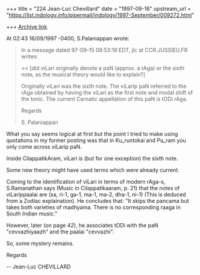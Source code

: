 +++
title = "224 Jean-Luc Chevillard"
date = "1997-09-16"
upstream_url = "https://list.indology.info/pipermail/indology/1997-September/009272.html"

+++
[Archive link](https://list.indology.info/pipermail/indology/1997-September/009272.html)

At 02:43 16/09/1997 -0400, S.Palaniappan wrote:

>In a message dated 97-09-15 08:53:19 EDT, jlc at CCR.JUSSIEU.FR writes:
>
><<  [did viLari originally denote a paN (approx. a rAga)
>   or the sixth note, as the musical theory would like
>   to explain?]
>  >>
>Originally viLari was the sixth note. The viLarip paN referred to the rAga
>obtained by having the viLari as the first note and modal shift of the tonic.
>The current Carnatic appellation of this paN is tODi rAga.
>
>Regards
>
>S. Palaniappan
>

What you say seems logical at first
but the point I tried to make using quotations
in my former posting was that in Ku_runtokai
and Pu_ram you only come across viLarip paN.

Inside CilappatikAram, viLari is (but for one exception)
the sixth note.

Some new theory might have used terms which were already current.

Coming to the identification of viLari in terms of modern rAga-s,
S.Ramanathan says (Music in Cilappatikaaram, p. 21) that the notes
of viLarippaalai are (sa, ri-1, ga-1, ma-1, ma-2, dha-1, ni-1)
(This is deduced from a Zodiac explaination). He concludes
that: "It skips the pancama but takes both varieties
of madhyama. There is no corresponding
raaga in South Indian music."

However, later (on page 42),  he associates tODi
with the paN "cevvazhiyaazh" and the paalai "cevvazhi".

So, some mystery remains.

Regards

-- Jean-Luc CHEVILLARD



